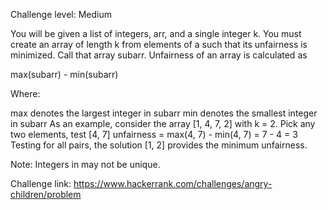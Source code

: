 Challenge level: Medium

You will be given a list of integers, arr, and a single integer k. You must create an array of length k from elements of a such that its unfairness is minimized. Call that array subarr. Unfairness of an array is calculated as

max(subarr) - min(subarr)

Where:

max denotes the largest integer in subarr
min denotes the smallest integer in subarr
As an example, consider the array [1, 4, 7, 2] with k = 2. Pick any two elements, test [4, 7] unfairness = max(4, 7) - min(4, 7) = 7 - 4 = 3 Testing for all pairs, the solution [1, 2] provides the minimum unfairness.

Note: Integers in may not be unique.

Challenge link: https://www.hackerrank.com/challenges/angry-children/problem

